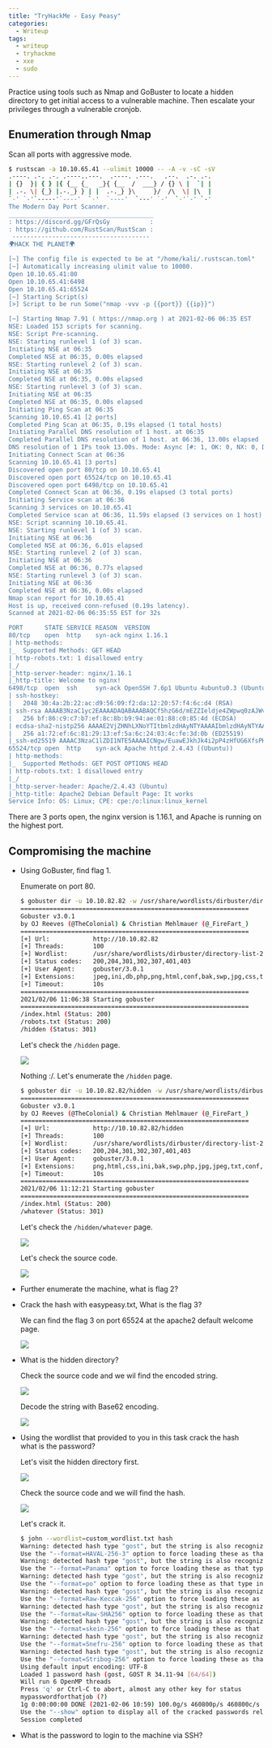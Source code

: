 ```yaml
---
title: "TryHackMe - Easy Peasy"
categories:
  - Writeup
tags:
  - writeup
  - tryhackme
  - xxe
  - sudo
---
```

Practice using tools such as Nmap and GoBuster to locate a hidden directory to get initial access to a vulnerable machine. Then escalate your privileges through a vulnerable cronjob.

## Enumeration through Nmap
Scan all ports with aggressive mode.

```bash
$ rustscan -a 10.10.65.41 --ulimit 10000 -- -A -v -sC -sV 
.----. .-. .-. .----..---.  .----. .---.   .--.  .-. .-.
| {}  }| { } |{ {__ {_   _}{ {__  /  ___} / {} \ |  `| |
| .-. \| {_} |.-._} } | |  .-._} }\     }/  /\  \| |\  |
`-' `-'`-----'`----'  `-'  `----'  `---' `-'  `-'`-' `-'
The Modern Day Port Scanner.
________________________________________
: https://discord.gg/GFrQsGy           :
: https://github.com/RustScan/RustScan :
 --------------------------------------
🌍HACK THE PLANET🌍

[~] The config file is expected to be at "/home/kali/.rustscan.toml"
[~] Automatically increasing ulimit value to 10000.
Open 10.10.65.41:80
Open 10.10.65.41:6498
Open 10.10.65.41:65524
[~] Starting Script(s)
[>] Script to be run Some("nmap -vvv -p {{port}} {{ip}}")

[~] Starting Nmap 7.91 ( https://nmap.org ) at 2021-02-06 06:35 EST
NSE: Loaded 153 scripts for scanning.
NSE: Script Pre-scanning.
NSE: Starting runlevel 1 (of 3) scan.
Initiating NSE at 06:35
Completed NSE at 06:35, 0.00s elapsed
NSE: Starting runlevel 2 (of 3) scan.
Initiating NSE at 06:35
Completed NSE at 06:35, 0.00s elapsed
NSE: Starting runlevel 3 (of 3) scan.
Initiating NSE at 06:35
Completed NSE at 06:35, 0.00s elapsed
Initiating Ping Scan at 06:35
Scanning 10.10.65.41 [2 ports]
Completed Ping Scan at 06:35, 0.19s elapsed (1 total hosts)
Initiating Parallel DNS resolution of 1 host. at 06:35
Completed Parallel DNS resolution of 1 host. at 06:36, 13.00s elapsed
DNS resolution of 1 IPs took 13.00s. Mode: Async [#: 1, OK: 0, NX: 0, DR: 1, SF: 0, TR: 3, CN: 0]
Initiating Connect Scan at 06:36
Scanning 10.10.65.41 [3 ports]
Discovered open port 80/tcp on 10.10.65.41
Discovered open port 65524/tcp on 10.10.65.41
Discovered open port 6498/tcp on 10.10.65.41
Completed Connect Scan at 06:36, 0.19s elapsed (3 total ports)
Initiating Service scan at 06:36
Scanning 3 services on 10.10.65.41
Completed Service scan at 06:36, 11.59s elapsed (3 services on 1 host)
NSE: Script scanning 10.10.65.41.
NSE: Starting runlevel 1 (of 3) scan.
Initiating NSE at 06:36
Completed NSE at 06:36, 6.01s elapsed
NSE: Starting runlevel 2 (of 3) scan.
Initiating NSE at 06:36
Completed NSE at 06:36, 0.77s elapsed
NSE: Starting runlevel 3 (of 3) scan.
Initiating NSE at 06:36
Completed NSE at 06:36, 0.00s elapsed
Nmap scan report for 10.10.65.41
Host is up, received conn-refused (0.19s latency).
Scanned at 2021-02-06 06:35:55 EST for 32s

PORT      STATE SERVICE REASON  VERSION
80/tcp    open  http    syn-ack nginx 1.16.1
| http-methods: 
|_  Supported Methods: GET HEAD
| http-robots.txt: 1 disallowed entry 
|_/
|_http-server-header: nginx/1.16.1
|_http-title: Welcome to nginx!
6498/tcp  open  ssh     syn-ack OpenSSH 7.6p1 Ubuntu 4ubuntu0.3 (Ubuntu Linux; protocol 2.0)
| ssh-hostkey: 
|   2048 30:4a:2b:22:ac:d9:56:09:f2:da:12:20:57:f4:6c:d4 (RSA)
| ssh-rsa AAAAB3NzaC1yc2EAAAADAQABAAABAQCf5hzG6d/mEZZIeldje4ZWpwq0zAJWvFf1IzxJX1ZuOWIspHuL0X0z6qEfoTxI/o8tAFjVP/B03BT0WC3WQTm8V3Q63lGda0CBOly38hzNBk8p496scVI9WHWRaQTS4I82I8Cr+L6EjX5tMcAygRJ+QVuy2K5IqmhY3jULw/QH0fxN6Heew2EesHtJuXtf/33axQCWhxBckg1Re26UWKXdvKajYiljGCwEw25Y9qWZTGJ+2P67LVegf7FQu8ReXRrOTzHYL3PSnQJXiodPKb2ZvGAnaXYy8gm22HMspLeXF2riGSRYlGAO3KPDcDqF4hIeKwDWFbKaOwpHOX34qhJz
|   256 bf:86:c9:c7:b7:ef:8c:8b:b9:94:ae:01:88:c0:85:4d (ECDSA)
| ecdsa-sha2-nistp256 AAAAE2VjZHNhLXNoYTItbmlzdHAyNTYAAAAIbmlzdHAyNTYAAABBBN8/fLeNoGv6fwAVkd9oVJ7OIbn4117grXfoBdQ8vY2qpkuh30sTk7WjT+Kns4MNtTUQ7H/sZrJz+ALPG/YnDfE=
|   256 a1:72:ef:6c:81:29:13:ef:5a:6c:24:03:4c:fe:3d:0b (ED25519)
|_ssh-ed25519 AAAAC3NzaC1lZDI1NTE5AAAAICNgw/EuawEJkhJk4i2pP4zHfUG6XfsPHh6+kQQz3G1D
65524/tcp open  http    syn-ack Apache httpd 2.4.43 ((Ubuntu))
| http-methods: 
|_  Supported Methods: GET POST OPTIONS HEAD
| http-robots.txt: 1 disallowed entry 
|_/
|_http-server-header: Apache/2.4.43 (Ubuntu)
|_http-title: Apache2 Debian Default Page: It works
Service Info: OS: Linux; CPE: cpe:/o:linux:linux_kernel
```

There are 3 ports open, the nginx version is 1.16.1, and Apache is running on the highest port.

## Compromising the machine
- Using GoBuster, find flag 1.

  Enumerate on port 80.

  ```bash
  $ gobuster dir -u 10.10.82.82 -w /usr/share/wordlists/dirbuster/directory-list-2.3-medium.txt -t 100 -x php,jpg,png,html,css,jpeg,txt,conf,ini,bak,swp,db
  ===============================================================
  Gobuster v3.0.1
  by OJ Reeves (@TheColonial) & Christian Mehlmauer (@_FireFart_)
  ===============================================================
  [+] Url:            http://10.10.82.82
  [+] Threads:        100
  [+] Wordlist:       /usr/share/wordlists/dirbuster/directory-list-2.3-medium.txt
  [+] Status codes:   200,204,301,302,307,401,403
  [+] User Agent:     gobuster/3.0.1
  [+] Extensions:     jpeg,ini,db,php,png,html,conf,bak,swp,jpg,css,txt
  [+] Timeout:        10s
  ===============================================================
  2021/02/06 11:06:38 Starting gobuster
  ===============================================================
  /index.html (Status: 200)
  /robots.txt (Status: 200)
  /hidden (Status: 301)
  ```

  Let's check the `/hidden` page.

  <a href="/assets/images/tryhackme/easy-peasy/7.png"><img src="/assets/images/tryhackme/easy-peasy/7.png"></a>

  Nothing :/. Let's enumerate the `/hidden` page.

  ```bash
  $ gobuster dir -u 10.10.82.82/hidden -w /usr/share/wordlists/dirbuster/directory-list-2.3-medium.txt -t 100 -x php,jpg,png,html,css,jpeg,txt,conf,ini,bak,swp,db
  ===============================================================
  Gobuster v3.0.1
  by OJ Reeves (@TheColonial) & Christian Mehlmauer (@_FireFart_)
  ===============================================================
  [+] Url:            http://10.10.82.82/hidden
  [+] Threads:        100
  [+] Wordlist:       /usr/share/wordlists/dirbuster/directory-list-2.3-medium.txt
  [+] Status codes:   200,204,301,302,307,401,403
  [+] User Agent:     gobuster/3.0.1
  [+] Extensions:     png,html,css,ini,bak,swp,php,jpg,jpeg,txt,conf,db
  [+] Timeout:        10s
  ===============================================================
  2021/02/06 11:12:21 Starting gobuster
  ===============================================================
  /index.html (Status: 200)
  /whatever (Status: 301)
  ```

  Let's check the `/hidden/whatever` page.

  <a href="/assets/images/tryhackme/easy-peasy/8.png"><img src="/assets/images/tryhackme/easy-peasy/8.png"></a>

  Let's check the source code.

  <a href="/assets/images/tryhackme/easy-peasy/9.png"><img src="/assets/images/tryhackme/easy-peasy/9.png"></a>



- Further enumerate the machine, what is flag 2?


- Crack the hash with easypeasy.txt, What is the flag 3?

  We can find the flag 3 on port 65524 at the apache2 default welcome page.

  <a href="/assets/images/tryhackme/easy-peasy/1.png"><img src="/assets/images/tryhackme/easy-peasy/1.png"></a>

- What is the hidden directory?

  Check the source code and we wil find the encoded string.

  <a href="/assets/images/tryhackme/easy-peasy/2.png"><img src="/assets/images/tryhackme/easy-peasy/2.png"></a>

  Decode the string with Base62 encoding.

  <a href="/assets/images/tryhackme/easy-peasy/3.png"><img src="/assets/images/tryhackme/easy-peasy/3.png"></a>

- Using the wordlist that provided to you in this task crack the hash<br>what is the password?

  Let's visit the hidden directory first.

  <a href="/assets/images/tryhackme/easy-peasy/4.png"><img src="/assets/images/tryhackme/easy-peasy/4.png"></a>

  Check the source code and we will find the hash.

  <a href="/assets/images/tryhackme/easy-peasy/5.png"><img src="/assets/images/tryhackme/easy-peasy/5.png"></a>

  Let's crack it.

  ```bash
  $ john --wordlist=custom_wordlist.txt hash             
  Warning: detected hash type "gost", but the string is also recognized as "HAVAL-256-3"
  Use the "--format=HAVAL-256-3" option to force loading these as that type instead
  Warning: detected hash type "gost", but the string is also recognized as "Panama"
  Use the "--format=Panama" option to force loading these as that type instead
  Warning: detected hash type "gost", but the string is also recognized as "po"
  Use the "--format=po" option to force loading these as that type instead
  Warning: detected hash type "gost", but the string is also recognized as "Raw-Keccak-256"
  Use the "--format=Raw-Keccak-256" option to force loading these as that type instead
  Warning: detected hash type "gost", but the string is also recognized as "Raw-SHA256"
  Use the "--format=Raw-SHA256" option to force loading these as that type instead
  Warning: detected hash type "gost", but the string is also recognized as "skein-256"
  Use the "--format=skein-256" option to force loading these as that type instead
  Warning: detected hash type "gost", but the string is also recognized as "Snefru-256"
  Use the "--format=Snefru-256" option to force loading these as that type instead
  Warning: detected hash type "gost", but the string is also recognized as "Stribog-256"
  Use the "--format=Stribog-256" option to force loading these as that type instead
  Using default input encoding: UTF-8
  Loaded 1 password hash (gost, GOST R 34.11-94 [64/64])
  Will run 6 OpenMP threads
  Press 'q' or Ctrl-C to abort, almost any other key for status
  mypasswordforthatjob (?)
  1g 0:00:00:00 DONE (2021-02-06 10:59) 100.0g/s 460800p/s 460800c/s 460800C/s vgazoom4x..fish20
  Use the "--show" option to display all of the cracked passwords reliably
  Session completed
  ```

- What is the password to login to the machine via SSH?